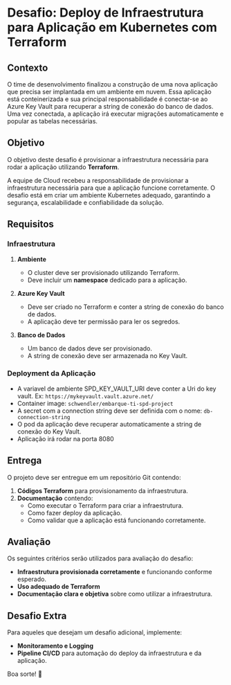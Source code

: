 ﻿# Desafio: Deploy de Infraestrutura para Aplicação em Kubernetes com Terraform

## Contexto

O time de desenvolvimento finalizou a construção de uma nova aplicação que precisa ser implantada em um ambiente em nuvem. Essa aplicação está conteinerizada e sua principal responsabilidade é conectar-se ao Azure Key Vault para recuperar a string de conexão do banco de dados. Uma vez conectada, a aplicação irá executar migrações automaticamente e popular as tabelas necessárias.


## Objetivo

O objetivo deste desafio é provisionar a infraestrutura necessária para rodar a aplicação utilizando **Terraform**.

A equipe de Cloud recebeu a responsabilidade de provisionar a infraestrutura necessária para que a aplicação funcione corretamente. O desafio está em criar um ambiente Kubernetes adequado, garantindo a segurança, escalabilidade e confiabilidade da solução.

## Requisitos

### Infraestrutura

1. **Ambiente**
   - O cluster deve ser provisionado utilizando Terraform.
   - Deve incluir um **namespace** dedicado para a aplicação.

2. **Azure Key Vault**
   - Deve ser criado no Terraform e conter a string de conexão do banco de dados.
   - A aplicação deve ter permissão para ler os segredos.

3. **Banco de Dados**
   - Um banco de dados deve ser provisionado.
   - A string de conexão deve ser armazenada no Key Vault.

### Deployment da Aplicação

- A variavel de ambiente SPD_KEY_VAULT_URI deve conter a Uri do key vault. Ex: `https://mykeyvault.vault.azure.net/`
- Container image: `schwendler/embarque-ti-spd-project`
- A secret com a connection string deve ser definida com o nome: `db-connection-string`
- O pod da aplicação deve recuperar automaticamente a string de conexão do Key Vault.
- Aplicação irá rodar na porta 8080

## Entrega

O projeto deve ser entregue em um repositório Git contendo:

1. **Códigos Terraform** para provisionamento da infraestrutura.
3. **Documentação** contendo:
   - Como executar o Terraform para criar a infraestrutura.
   - Como fazer deploy da aplicação.
   - Como validar que a aplicação está funcionando corretamente.

## Avaliação

Os seguintes critérios serão utilizados para avaliação do desafio:

- **Infraestrutura provisionada corretamente** e funcionando conforme esperado.
- **Uso adequado de Terraform**
- **Documentação clara e objetiva** sobre como utilizar a infraestrutura.

## Desafio Extra

Para aqueles que desejam um desafio adicional, implemente:
- **Monitoramento e Logging**
- **Pipeline CI/CD** para automação do deploy da infraestrutura e da aplicação.

Boa sorte! 🚀

